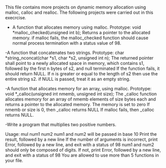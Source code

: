 This file contains more projects on dynamic memory allocation using malloc, calloc and realloc.
The following projects were carried out  in this execrcise.

- A function that allocates memory using malloc.
Prototype: void *malloc_checked(unsigned int b);
Returns a pointer to the allocated memory.
if malloc fails, the malloc_checked function should cause normal
process termination with a status value of 98.

-A function that concatenates two strings.
Prototype: char *string_nconcat(char *s1, char *s2, unsigned int n);
The returned pointer shall point to a newly allocated space in memory,
which contains s1, followed by the first n bytes of s2, and null
terminated
If the function fails, it should return NULL.
If n is greater or equal to the length of s2 then use the entire
string s2.
if NULL is passed, treat it as an empty string.

-A function that allocates memory for an array, using malloc.
Prototype: void *_calloc(unsigned int nmemb, unsigned int size);
The _calloc function allocates memory for an array of nmemb elements of size bytes each and returns a pointer to the allocated memory.
The memory is set to zero
If nmemb or size is 0, then _calloc returns NULL
If malloc fails, then _calloc returns NULL.

-Write a program that multiplies two positive numbers.

Usage: mul num1 num2
num1 and num2 will be passed in base 10
Print the result, followed by a new line
If the number of arguments is incorrect, print Error, followed by a new line, and exit with a status of 98
num1 and num2 should only be composed of digits. If not, print Error, followed by a new line, and exit with a status of 98
You are allowed to use more than 5 functions in your file.